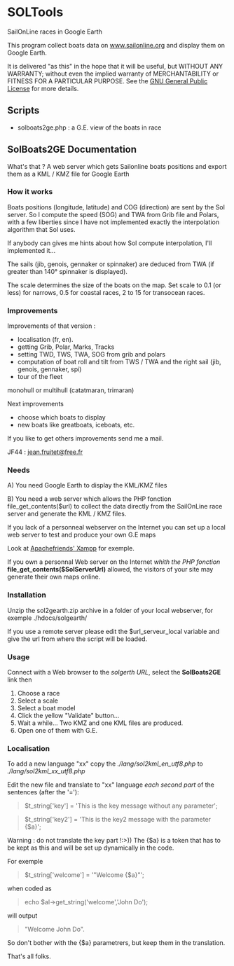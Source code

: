 # SOLTools

SailOnLine races in Google Earth

This program collect boats data on www.sailonline.org and display them on Google Earth.

It is delivered "as this" in the hope that it will be useful,
but WITHOUT ANY WARRANTY; without even the implied warranty of
MERCHANTABILITY or FITNESS FOR A PARTICULAR PURPOSE.
See the [GNU General Public License](http://www.gnu.org/licenses/) for more details.

## Scripts

* solboats2ge.php : a G.E. view of the boats in race

## SolBoats2GE Documentation

What's that ?
A web server which gets Sailonline boats positions and export them as a KML / KMZ file for Google Earth

### How it works

Boats positions (longitude, latitude) and COG (direction) are sent by the Sol server.
So I compute the speed (SOG) and  TWA from Grib file and Polars, with a few liberties
since I have not implemented exactly the interpolation algorithm that Sol uses.

If anybody can gives me hints about how Sol compute interpolation, I'll implemented it...

The sails (jib, genois, gennaker or spinnaker) are deduced from TWA (if greater than 140° spinnaker is displayed).

The scale determines the size of the boats on the map.
Set scale to 0.1 (or less) for narrows, 0.5 for coastal races, 2 to 15 for transocean races.

### Improvements

Improvements of that version :

* localisation (fr, en).
* getting Grib, Polar, Marks, Tracks
* setting TWD, TWS, TWA, SOG from grib and polars
* computation of boat roll and tilt from TWS / TWA and the right sail (jib, genois, gennaker, spi)
* tour of the fleet

 monohull or multihull (catatmaran, trimaran)

Next improvements

* choose which boats to display
* new boats like greatboats, iceboats, etc.

If you like to get others improvements send me a mail.

JF44 : jean.fruitet@free.fr

### Needs

A) You need Google Earth to display the KML/KMZ files

B) You need a web server which allows the PHP fonction file_get_contents($url) to collect the data
directly from the SailOnLine race server and generate the KML / KMZ files.

If you lack of a personneal webserver on the Internet you can set up a local web server to test and produce your own G.E maps

Look at [Apachefriends' Xampp](https://www.apachefriends.org/) for exemple.

If you own a personnal Web server on the Internet *whith the PHP fonction* **file_get_contents($SolServerUrl)**
allowed, the visitors of your site may generate their own maps online.

### Installation

Unzip the sol2gearth.zip archive in a folder of your local webserver, for exemple
	./hdocs/solgearth/

If you use a remote server please edit the $url_serveur_local variable and give
the url from where the script will be loaded.

### Usage

Connect with a Web browser to the *solgerth URL*, select the **SolBoats2GE** link then

1. Choose a race
2. Select a scale
3. Select a boat model
4. Click the yellow "Validate" button...
5. Wait a while... Two KMZ and one KML files are produced.
6. Open one of them with G.E.

### Localisation

To add a new language "xx" copy the *./lang/sol2kml_en_utf8.php* to *./lang/sol2kml_xx_utf8.php*

Edit the new file and translate to "xx" language *each second part* of the sentences (after the '='):

> $t_string['key'] = 'This is the key message without any parameter';

> $t_string['key2'] = 'This is the key2 message with the parameter {$a}';

Warning : do not translate the key part !:>))
The {$a} is a token that has to be kept as this and will be set up dynamically in the code.

For exemple
> $t_string['welcome'] = '"Welcome {$a}"';

when coded as

> echo $al->get_string('welcome','John Do');

will output

> "Welcome John Do".

So don't bother with the {$a} parametrers, but keep them in the translation.


That's all folks.

